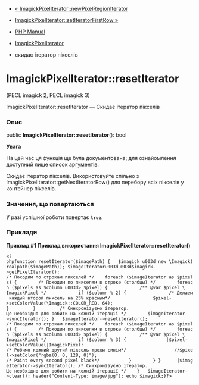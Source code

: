 - [«
ImagickPixelIterator::newPixelRegionIterator](imagickpixeliterator.newpixelregioniterator.md)
- [ImagickPixelIterator::setIteratorFirstRow
»](imagickpixeliterator.setiteratorfirstrow.md)

- [PHP Manual](index.md)
- [ImagickPixelIterator](class.imagickpixeliterator.md)
- скидає ітератор пікселів

# ImagickPixelIterator::resetIterator

(PECL imagick 2, PECL imagick 3)

ImagickPixelIterator::resetIterator — Скидає ітератор пікселів

### Опис

public **ImagickPixelIterator::resetIterator**(): bool

**Увага**

На цей час ця функція ще була документована; для
ознайомлення доступний лише список аргументів.

Скидає ітератор пікселів. Використовуйте спільно з
ImagickPixelIterator::getNextIteratorRow() для перебору всіх пікселів у
контейнер пікселів.

### Значення, що повертаються

У разі успішної роботи повертає **`true`**.

### Приклади

**Приклад #1 Приклад використання
**ImagickPixelIterator::resetIterator()****

` <?phpfunction resetIterator($imagePath) {   $imagick u003d new \Imagick(realpath($imagePath)); $imageIteratoru003du003d$imagick->getPixelIterator(); /* Походим по строкам пикселей */    foreach ($imageIterator as $pixels) {        /* Походим по пикселям в строке (столбцы) */        foreach ($pixels as $column u003d> $pixel) {            /** @var $pixel \ ImagickPixel */            if ($column % 2) {                /* Делаем каждый второй пиксель на 25% красным*/                $pixel->setColorValue(\Imagick::COLOR_RED, 64); }         }         /* Синхронізуємо ітератор. Це необхідно для робити на кожній ітерації */        $imageIterator->syncIterator(); }   $imageIterator->resetiterator(); /* Походим по строкам пикселей */    foreach ($imageIterator as $pixels) {        /* Походим по пикселям в строке (столбцы) */        foreach ($pixels as $column u003d> $pixel) {            /** @var $pixel \ ImagickPixel */            if ($column % 3) {               |$pixel->setColorValue(|ImagickPixel: /* Робимо кожний другий піксель трохи синім*/                  //$pixel->setColor("rgba(0, 0, 128, 0)"); /* Paint every second pixel black*/           }        } }      |$imageIterator->syncIterator(); /* Синхронізуємо ітератор. Це необхідно для робити на кожній ітерації */    }   $imageIterator->clear(); header("Content-Type: image/jpg"); echo $imagick;}?> `
